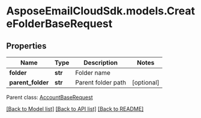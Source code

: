 # AsposeEmailCloudSdk.models.CreateFolderBaseRequest

## Properties
Name | Type | Description | Notes
------------ | ------------- | ------------- | -------------
**folder** | **str** | Folder name | 
**parent_folder** | **str** | Parent folder path | [optional] 

 Parent class: [AccountBaseRequest](AccountBaseRequest.md)

[[Back to Model list]](README.md#documentation-for-models) [[Back to API list]](README.md#documentation-for-api-endpoints) [[Back to README]](README.md)



